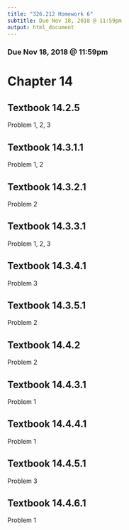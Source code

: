 ```yaml
---
title: "326.212 Homework 6"
subtitle: Due Nov 18, 2018 @ 11:59pm
output: html_document
---
```


### Due Nov 18, 2018 @ 11:59pm

# Chapter 14

## Textbook 14.2.5

Problem	1, 2, 3

## Textbook 14.3.1.1

Problem	1, 2

## Textbook 14.3.2.1

Problem 2

## Textbook 14.3.3.1

Problem 1, 2, 3

## Textbook 14.3.4.1

Problem 3

## Textbook 14.3.5.1

Problem 2

## Textbook 14.4.2

Problem 2

## Textbook 14.4.3.1

Problem 1

## Textbook 14.4.4.1

Problem 1

## Textbook 14.4.5.1

Problem 3

## Textbook 14.4.6.1

Problem 1

